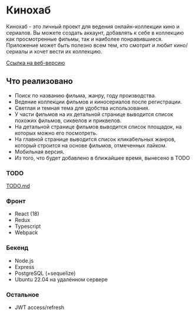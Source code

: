 # Кинохаб
Кинохаб - это личный проект для ведения онлайн-коллекции кино и сериалов.
Вы можете создать аккаунт, добавлять к себе в коллекцию как просмотренные фильмы, так и наиболее понравившиеся.
Приложение может быть полезно всем тем, кто смотрит и любит кино/сериалы и хочет вести их коллекцию.

[Ссылка на веб-версию](https://danya-frontend.ru "Ссылка на веб-версию")

## Что реализовано
- Поиск по названию фильма, жанру, году производства.
- Ведение коллекции фильмов и киносериалов после регистрации.
- Светлая и темная тема для удобства использования.
- У части фильмов на их детальной странице выводится список похожих фильмов, сиквелов и приквелов.
- На детальной странице фильмов выводится список площадок, на которых можно его посмотреть.
- На главной странице выводится список кликабельных жанров, который строится на основе фильмов, отмеченных лайком.
- Мобильная версия.
- Из того, что будет добавлено в ближайшее время, вынесено в TODO

### TODO
[TODO.md](https://github.com/tyradire/dev.danya-frontend/blob/main/TODO.md)


### Фронт
- React (18)
- Redux
- Typescript
- Webpack

### Бекенд
- Node.js
- Express
- PostgreSQL (+sequelize)
- Ubuntu 22.04 на удалённом сервере

### Остальное
- JWT access/refresh